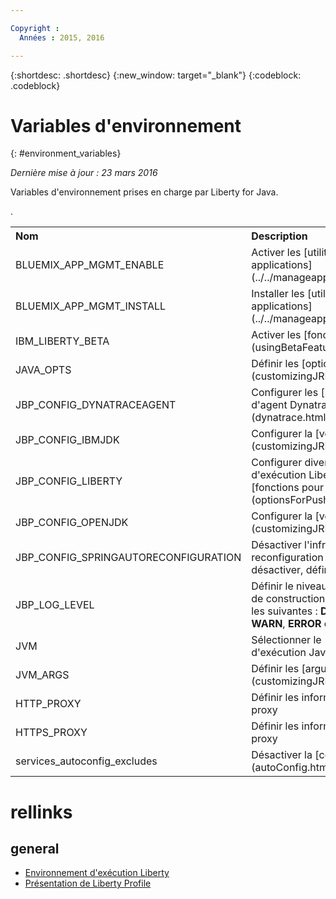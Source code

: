 ```yaml
---

Copyright :
  Années : 2015, 2016

---
```


{:shortdesc: .shortdesc}
{:new_window: target="_blank"}
{:codeblock: .codeblock}


# Variables d'environnement
{: #environment_variables}

*Dernière mise à jour : 23 mars 2016*

Variables d'environnement prises en charge par Liberty for Java.

<table>
<tr>
<th align="left">Nom</th>
<th align="left">Description</th>
</tr>

<tr>
<td>BLUEMIX_APP_MGMT_ENABLE</td>
<td>Activer les [utilitaires de gestion des applications](../../manageapps/app_mng.html)</td>
</tr>

<tr>
<td>BLUEMIX_APP_MGMT_INSTALL</td>
<td>Installer les [utilitaires de gestion des applications](../../manageapps/app_mng.html)</td>
</tr>

<tr>
<td>IBM_LIBERTY_BETA</td>
<td>Activer les [fonctions bêta de Liberty/](usingBetaFeatures.html)</td>
</tr>

<tr>
<td>JAVA_OPTS</td>
<td>Définir les [options Java](customizingJRE.html)</td>
</tr>

<tr>
<td>JBP_CONFIG_DYNATRACEAGENT</td>
<td>Configurer les [informations d'emplacement d'agent Dynatrace](dynatrace.html#configuring_liberty_app)</td>
</tr>

<tr>
<td>JBP_CONFIG_IBMJDK </td>
<td>Configurer la [version d'IBM JRE](customizingJRE.html)</td>
</tr>

<tr>
<td>JBP_CONFIG_LIBERTY</td>
<td>Configurer diverses options de contexte d'exécution Liberty, notamment des [fonctions pour les fichiers WAR ou EAR](optionsForPushing.html#stand_alone_apps)</td>
</tr>

<tr>
<td>JBP_CONFIG_OPENJDK</td>
<td>Configurer la [version d'OpenJDK](customizingJRE.html)</td>.
</tr>

<tr>
<td>JBP_CONFIG_SPRINGAUTORECONFIGURATION </td>
<td>Désactiver l'infrastructure de reconfiguration automatique Spring. Pour la désactiver, définir la valeur enabled: false. </td>
</tr>

<tr>
<td>JBP_LOG_LEVEL</td>
<td>Définir le niveau de journalisation du pack de construction. Les valeurs possibles sont les suivantes : <b>DEBUG</b>, <b>INFO</b> (par défaut), <b>WARN</b>, <b>ERROR</b> ou <b>FATAL</b></td>
</tr>

<tr>
<td>JVM</td>
<td>Sélectionner le [type d'environnement d'exécution Java](customizingJRE.html)</td>
</tr>

<tr>
<td>JVM_ARGS</td>
<td>Définir les [arguments JVM](customizingJRE.html)</td>
</tr>

<tr>
<td>HTTP_PROXY</td>
<td>Définir les informations relatives au serveur proxy</td>
</tr>

<tr>
<td>HTTPS_PROXY</td>
<td>Définir les informations relatives au serveur proxy</td>
</tr>

<tr>
<td>services_autoconfig_excludes</td>
<td>Désactiver la [configuration automatique](autoConfig.html#opting_out) des services</td>
</tr>
</table>

# rellinks
## general
* [Environnement d'exécution Liberty](index.html)
* [Présentation de Liberty Profile](http://www-01.ibm.com/support/knowledgecenter/SSAW57_8.5.5/com.ibm.websphere.wlp.nd.doc/ae/cwlp_about.html)
